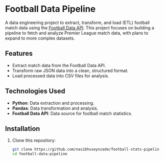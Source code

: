# Football Data Pipeline

A data engineering project to extract, transform, and load (ETL) football match data using the [Football Data API](https://www.football-data.org/). This project focuses on building a pipeline to fetch and analyze Premier League match data, with plans to expand to more complex datasets.

## Features
- Extract match data from the Football Data API.
- Transform raw JSON data into a clean, structured format.
- Load processed data into CSV files for analysis.

## Technologies Used
- **Python**: Data extraction and processing.
- **Pandas**: Data transformation and analysis.
- **Football Data API**: Data source for football match statistics.

## Installation
1. Clone this repository:
   ```bash
   git clone https://github.com/nasibhuseynzade/football-stats-pipeline.git
   cd football-data-pipeline
